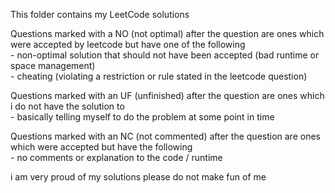 
This folder contains my LeetCode solutions

Questions marked with a NO (not optimal) after the question are ones which were accepted by leetcode but have one of the following  
    - non-optimal solution that should not have been accepted  (bad runtime or space management)  
    - cheating (violating a restriction or rule stated in the leetcode question)

Questions marked with an UF (unfinished) after the question are ones which i do not have the solution to  
    - basically telling myself to do the problem at some point in time  

Questions marked with an NC (not commented) after the question are ones which were accepted but have the following  
    - no comments or explanation to the code / runtime

i am very proud of my solutions please do not make fun of me